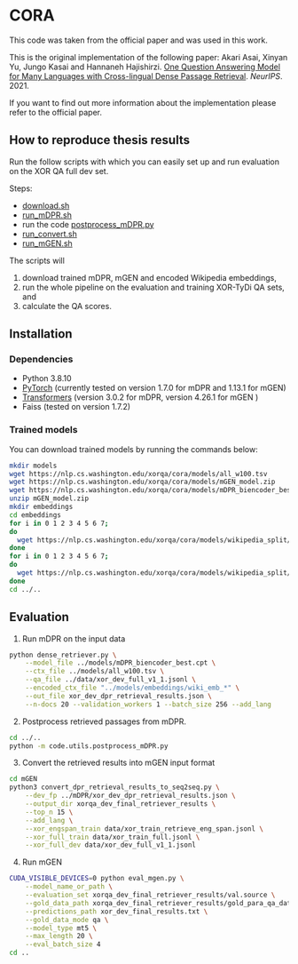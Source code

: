 # CORA
This code was taken from the official paper and was used in this work.

 This is the original implementation of the following paper: 
 Akari Asai, Xinyan Yu, Jungo Kasai and Hannaneh Hajishirzi. [One Question Answering Model for Many Languages with Cross-lingual Dense Passage Retrieval](https://arxiv.org/abs/2107.11976). *NeurIPS*. 2021. 

If you want to find out more information about the implementation please refer to the official paper.

## How to reproduce thesis results
Run the follow scripts with which you can easily set up and run evaluation on the XOR QA full dev set.

Steps:
- [download.sh](download.sh)
- [run_mDPR.sh](run_mDPR.sh)
- run the code [postprocess_mDPR.py](../utils/postprocess_mDPR.py)
- [run_convert.sh](run_convert.sh)
- [run_mGEN.sh](run_mGEN.sh)


The scripts will
1. download trained mDPR, mGEN and encoded Wikipedia embeddings,
2. run the whole pipeline on the evaluation and training XOR-TyDi QA sets, and 
3. calculate the QA scores.

## Installation

### Dependencies 
- Python 3.8.10
- [PyTorch](https://pytorch.org/) (currently tested on version 1.7.0 for mDPR and 1.13.1 for mGEN)
- [Transformers](https://github.com/huggingface/transformers) (version 3.0.2 for mDPR, version 4.26.1 for mGEN )
- Faiss (tested on version 1.7.2)


### Trained models
You can download trained models by running the commands below:
```sh
mkdir models
wget https://nlp.cs.washington.edu/xorqa/cora/models/all_w100.tsv
wget https://nlp.cs.washington.edu/xorqa/cora/models/mGEN_model.zip
wget https://nlp.cs.washington.edu/xorqa/cora/models/mDPR_biencoder_best.cpt
unzip mGEN_model.zip
mkdir embeddings
cd embeddings
for i in 0 1 2 3 4 5 6 7;
do 
  wget https://nlp.cs.washington.edu/xorqa/cora/models/wikipedia_split/wiki_emb_en_$i 
done
for i in 0 1 2 3 4 5 6 7;
do 
  wget https://nlp.cs.washington.edu/xorqa/cora/models/wikipedia_split/wiki_emb_others_$i  
done
cd ../..
```

## Evaluation

1. Run mDPR on the input data

```sh
python dense_retriever.py \
    --model_file ../models/mDPR_biencoder_best.cpt \
    --ctx_file ../models/all_w100.tsv \
    --qa_file ../data/xor_dev_full_v1_1.jsonl \
    --encoded_ctx_file "../models/embeddings/wiki_emb_*" \
    --out_file xor_dev_dpr_retrieval_results.json \
    --n-docs 20 --validation_workers 1 --batch_size 256 --add_lang
```

2. Postprocess retrieved passages from mDPR.

```sh
cd ../..
python -m code.utils.postprocess_mDPR.py
```

3. Convert the retrieved results into mGEN input format

```sh
cd mGEN
python3 convert_dpr_retrieval_results_to_seq2seq.py \
    --dev_fp ../mDPR/xor_dev_dpr_retrieval_results.json \
    --output_dir xorqa_dev_final_retriever_results \
    --top_n 15 \
    --add_lang \
    --xor_engspan_train data/xor_train_retrieve_eng_span.jsonl \
    --xor_full_train data/xor_train_full.jsonl \
    --xor_full_dev data/xor_dev_full_v1_1.jsonl
```

4. Run mGEN
```sh
CUDA_VISIBLE_DEVICES=0 python eval_mgen.py \
    --model_name_or_path \
    --evaluation_set xorqa_dev_final_retriever_results/val.source \
    --gold_data_path xorqa_dev_final_retriever_results/gold_para_qa_data_dev.tsv \
    --predictions_path xor_dev_final_results.txt \
    --gold_data_mode qa \
    --model_type mt5 \
    --max_length 20 \
    --eval_batch_size 4
cd ..
```